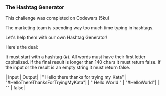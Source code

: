 ### The Hashtag Generator
This challenge was completed on Codewars (5ku)

The marketing team is spending way too much time typing in hashtags.

Let's help them with our own Hashtag Generator!

Here's the deal:

It must start with a hashtag (#).
All words must have their first letter capitalized.
If the final result is longer than 140 chars it must return false.
If the input or the result is an empty string it must return false.

| Input    | Output|
| " Hello there thanks for trying my Kata" | "#HelloThereThanksForTryingMyKata"|
| "    Hello     World   " | "#HelloWorld"|
| "" | false|